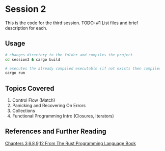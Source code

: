 # Session 2

This is the code for the third session.
TODO: #1 List files and brief description for each.

## Usage

```bash
# changes directory to the folder and compiles the project
cd session3 & cargo build

# executes the already compiled executable (if not exists then compiles it)
cargo run
```

## Topics Covered

1. Control Flow (Match)
2. Panicking and Recovering On Errors
3. Collections
4. Functional Programming Intro (Closures, Iterators)

## References and Further Reading

[Chapters 3,6,8,9,12 From The Rust Programming Language Book](https://doc.rust-lang.org/book/title-page.html "The Rust Programming Language Book")
